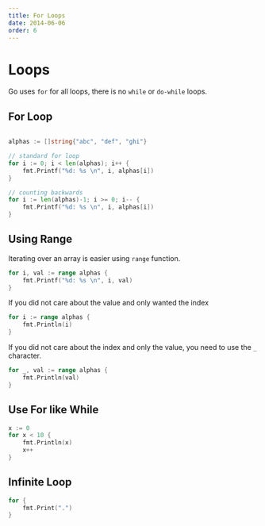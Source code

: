 ```yaml
---
title: For Loops
date: 2014-06-06
order: 6
---
```


# Loops

Go uses `for` for all loops, there is no `while` or `do-while` loops.

## For Loop

```go

alphas := []string{"abc", "def", "ghi"}

// standard for loop
for i := 0; i < len(alphas); i++ {
	fmt.Printf("%d: %s \n", i, alphas[i])
}

// counting backwards
for i := len(alphas)-1; i >= 0; i-- {
	fmt.Printf("%d: %s \n", i, alphas[i])
}
```

## Using Range

Iterating over an array is easier using `range` function.

```go
for i, val := range alphas {
	fmt.Printf("%d: %s \n", i, val)
}
```

If you did not care about the value and only wanted the index

```go
for i := range alphas {
	fmt.Println(i)
}
```

If you did not care about the index and only the value, you need to use the `_` character.

```go
for _, val := range alphas {
	fmt.Println(val)
}
```

## Use For like  While

```go
x := 0
for x < 10 {
	fmt.Println(x)
	x++
}
```

## Infinite Loop

```go
for {
	fmt.Print(".")
}
```

